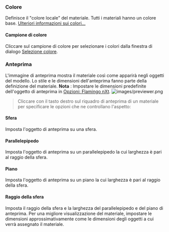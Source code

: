 ### Colore
Definisce il "colore locale" del materiale. Tutti i materiali hanno un colore base. [Ulteriori informazioni sui colori...](select-color.html) 

#### Campione di colore
Cliccare sul campione di colore per selezionare i colori dalla finestra di dialogo [Selezione colore](select-color.html).

### Anteprima
L'immagine di anteprima mostra il materiale così come apparirà negli oggetti del modello. Lo stile e le dimensioni dell'anteprima fanno parte della definizione del materiale.
 **Nota** : Impostare le dimensioni predefinite dell'oggetto di anteprima in [Opzioni: Flamingo nXt](options-flamingo.html).
![images/previewer.png](images/previewer.png)

>Cliccare con il tasto destro sul riquadro di anteprima di un materiale per specificare le opzioni che ne controllano l'aspetto:

#### Sfera
Imposta l'oggetto di anteprima su una sfera.

#### Parallelepipedo
Imposta l'oggetto di anteprima su un parallelepipedo la cui larghezza è pari al raggio della sfera.

#### Piano
Imposta l'oggetto di anteprima su un piano la cui larghezza è pari al raggio della sfera.

#### Raggio della sfera
Imposta il raggio della sfera e la larghezza del parallelepipedo e del piano di anteprima. Per una migliore visualizzazione del materiale, impostare le dimensioni approssimativamente come le dimensioni degli oggetti a cui verrà assegnato il materiale.